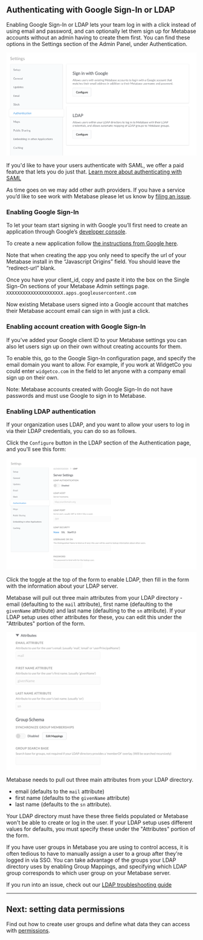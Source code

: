 ## Authenticating with Google Sign-In or LDAP

Enabling Google Sign-In or LDAP lets your team log in with a click instead of using email and password, and can optionally let them sign up for Metabase accounts without an admin having to create them first. You can find these options in the Settings section of the Admin Panel, under Authentication.

![Authentication](./images/authentication.png)

If you'd like to have your users authenticate with SAML, we offer a paid feature that lets you do just that. [Learn more about authenticating with SAML](../enterprise-guide/authenticating-with-saml.md)

As time goes on we may add other auth providers. If you have a service you’d like to see work with Metabase please let us know by [filing an issue](http://github.com/metabase/metabase/issues/new).

### Enabling Google Sign-In

To let your team start signing in with Google you’ll first need to create an application through Google’s [developer console](https://console.developers.google.com/projectselector/apis/library).

To create a new application follow [the instructions from Google here](https://developers.google.com/identity/sign-in/web/devconsole-project).

Note that when creating the app you only need to specify the url of your Metabase install in the “Javascript Origins” field. You should leave the “redirect-url” blank.

Once you have your client_id, copy and paste it into the box on the Single Sign-On sections of your Metabase Admin settings page. ```XXXXXXXXXXXXXXXXXXXXX.apps.googleusercontent.com```

Now existing Metabase users signed into a Google account that matches their Metabase account email can sign in with just a click.

###  Enabling account creation with Google Sign-In

If you’ve added your Google client ID to your Metabase settings you can also let users sign up on their own without creating accounts for them.

To enable this, go to the Google Sign-In configuration page, and specify the email domain you want to allow. For example, if you work at WidgetCo you could enter `widgetco.com` in the field to let anyone with a company email sign up on their own.

Note: Metabase accounts created with Google Sign-In do not have passwords and must use Google to sign in to Metabase.


### Enabling LDAP authentication

If your organization uses LDAP, and you want to allow your users to log in via their LDAP credentials, you can do so as follows.

Click the `Configure` button in the LDAP section of the Authentication page, and you'll see this form:

![Authentication](./images/ldap-form.png)

Click the toggle at the top of the form to enable LDAP, then fill in the form with the information about your LDAP server.

Metabase will pull out three main attributes from your LDAP directory - email (defaulting to the `mail` attribute), first name (defaulting to the `givenName` attribute) and last name (defaulting to the `sn` attribute). If your LDAP setup uses other attributes for these, you can edit this under the "Attributes" portion of the form.

![Attributes](./images/ldap-attributes.png)

Metabase needs to pull out three main attributes from your LDAP directory. 

- email (defaults to the `mail` attribute)
- first name (defaults to the `givenName` attribute)
- last name (defaults to the `sn` attribute). 

Your LDAP directory must have these three fields populated or Metabase won't be able to create or log in the user. If your LDAP setup uses different values for defaults, you must specify these under the "Attributes" portion of the form.

If you have user groups in Metabase you are using to control access, it is often tedious to have to manually assign a user to a group after they're logged in via SSO. You can take advantage of the groups your LDAP directory uses by enabling Group Mappings, and specifying which LDAP group corresponds to which user group on your Metabase server.

If you run into an issue, check out our [LDAP troubleshooting guide](../troubleshooting-guide/ldap)

---

## Next: setting data permissions
Find out how to create user groups and define what data they can access with [permissions](05-setting-permissions.md).
